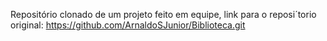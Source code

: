 Repositório clonado de um projeto feito em equipe, link para o reposi´torio original: https://github.com/ArnaldoSJunior/Biblioteca.git
